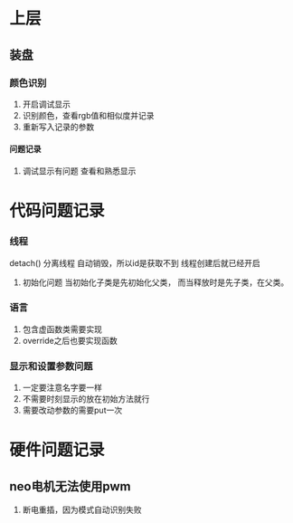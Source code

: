 # 上层  
## 装盘
### 颜色识别
1. 开启调试显示
2. 识别颜色，查看rgb值和相似度并记录
3. 重新写入记录的参数
#### 问题记录   
1. 调试显示有问题 查看和熟悉显示


# 代码问题记录
### 线程
detach()  分离线程 自动销毁，所以id是获取不到
线程创建后就已经开启
1. 初始化问题
当初始化子类是先初始化父类， 而当释放时是先子类，在父类。
### 语言
1. 包含虚函数类需要实现
2. override之后也要实现函数
### 显示和设置参数问题
1. 一定要注意名字要一样
2. 不需要时刻显示的放在初始方法就行
3. 需要改动参数的需要put一次

# 硬件问题记录
## neo电机无法使用pwm
1. 断电重插，因为模式自动识别失败